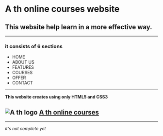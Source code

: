 # A th online courses website

## This website help learn in a more effective way.

___
### it consists of 6 sections

* HOME
* ABOUT US
* FEATURES 
* COURSES
* OFFER 
* CONTACT   
 -----

 **This website creates using only HTML5 and CSS3**
 
![A th logo](logo.png)
[A th online courses](https://ath08.github.io/web/.)
 ---
 ---

 *it's not complete yet*


